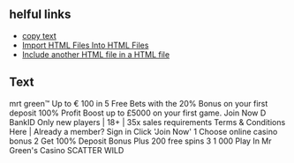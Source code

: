 ## helful links

- [copy text](https://brandfolder.com/workbench/extract-text-from-image)
- [Import HTML Files Into HTML Files](https://www.jotform.com/blog/html5-imports-import-html-files-into-html-files-83467/#:~:text=Embedding%20an%20HTML%20file%20is,comes%20to%20stylesheets%20and%20scripts.)
- [Include another HTML file in a HTML file](https://stackoverflow.com/questions/8988855/include-another-html-file-in-a-html-file)

## Text

mrt
green™
Up to € 100 in 5 Free Bets with the
20% Bonus on your first deposit
100% Profit Boost up to £5000 on
your first game.
Join Now
D
BankID
Only new players | 18+ | 35x sales requirements
Terms & Conditions Here | Already a member? Sign in
Click 'Join Now'
1
Choose online casino bonus
2
Get 100% Deposit Bonus
Plus 200 free spins
3
1
000
Play
In Mr Green's Casino
SCATTER
WILD
